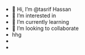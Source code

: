 - 👋 Hi, I’m @tasrif Hassan
- 👀 I’m interested in 
- 🌱 I’m currently learning 
- 💞️ I’m looking to collaborate
- hhg
-  
- 
   
  






